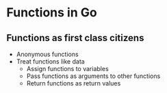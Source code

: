 # Functions in Go #

## Functions as first class citizens ##
- Anonymous functions
- Treat functions like data
    - Assign functions to variables
    - Pass functions as arguments to other functions
    - Return functions as return values